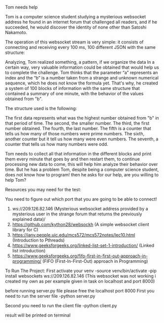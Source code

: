 Tom needs help

Tom is a computer science student studying a mysterious websocket address he found in an internet forum that challenged  all readers, and if he succeeded, 
he would discover the identity of none other than Satoshi Nakamoto.

The operation of this websocket stream is very simple: it consists of connecting and receiving every 100 ms, 100 different JSON with the same structure: 


Analyzing, Tom realized something, a pattern, if we organize the data In a certain way, very valuable information could be obtained that would help us to complete the
challenge. Tom thinks that the parameter “a” represents an index and the “b” is a number taken from a strange and unknown numerical sequence, which he does not know the formula yet. That's why, he created a system of 100 blocks of information with the same structure that contained a summary of one minute, with the behavior of the values ​​obtained from "b". 

The structure used is the following:


The first data represents what was the highest number obtained from "b" in that period of time.
The second, the smaller number.
The third, the first number obtained.
The fourth, the last number.
The fifth is a counter that tells us how many of those numbers were prime numbers.
The sixth, another counter but it tell us how many were even numbers.
The seventh, a counter that tells us how many numbers were odd.

Tom needs to collect all that information in the different blocks and print them every
minute that goes by and then restart them, to continue processing new data to come,
this will help him analyze their behavior over time. But he has a problem
Tom, despite being a computer science student, does not know how to program!
then he asks for our help, are you willing to help Tom? 

Resources you may need for the test:

You need to figure out which port that you are going to be able to connect!

1. ws://209.126.82.146 (Mysterious websocket address provided by a mysterious user in the strange forum that returns the previously explained data)/
2. https://github.com/kython28/websockh (A simple websocket client library for C) 
3. https://janv.people.uic.edu/mcs572/mcs572notes/lec10.html (Introduction to Pthreads)
4. https://www.geeksforgeeks.org/linked-list-set-1-introduction/ (Linked list introduction) 
5. https://www.geeksforgeeks.org/fifo-first-in-first-out-approach-in-programming/ (FIFO (First-In-First-Out) approach in Programming)


To Run The Project:
 First activate your venv
 -source venv/bin/activate
 -pip install websockets
ws://209.126.82.146 (This websocket was not working i created my own as per example given in task on localhost and port 8000)

before running server.py file please free the localhost port 8000
 First you need to run the server file 
-python server.py

Second you need to run the client file
-python client.py

result will be printed on terminal